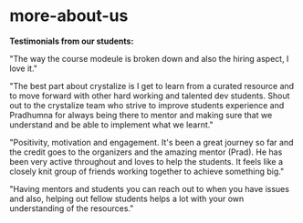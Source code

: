 # more-about-us

**Testimonials from our students:**

"The way the course modeule is broken down and also the hiring aspect, I love it."

"The best part about crystalize is I get to learn from a curated resource and to move forward with other hard working and talented dev students. Shout out to the crystalize team who strive to improve students experience and Pradhumna for always being there to mentor and making sure that we understand and be able to implement what we learnt."

"Positivity, motivation and engagement. It's been a great journey so far and the credit goes to the organizers and the amazing mentor (Prad). He has been very active throughout and loves to help the students. It feels like a closely knit group of friends working together to achieve something big."

"Having mentors and students you can reach out to when you have issues and also, helping out fellow students helps a lot with your own understanding of the resources."

